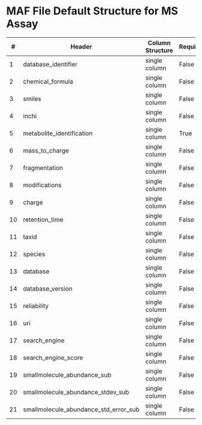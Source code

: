 # MAF File Default Structure for MS Assay

| # |Header  | Column Structure  | Required | Min Length | Max Length | Description | Examples | Controlled Terms| Default Value  |
|---|--------|-------------------|----------|------------|------------|-------------|----------|-----------------|----------------|
| 1 | database_identifier | single column | False | - | - |  |  |  | |
| 2 | chemical_formula | single column | False | - | - |  |  |  | |
| 3 | smiles | single column | False | - | - |  |  |  | |
| 4 | inchi | single column | False | - | - |  |  |  | |
| 5 | metabolite_identification | single column | True | 2 | - |  |  |  | |
| 6 | mass_to_charge | single column | False | - | - |  |  |  | |
| 7 | fragmentation | single column | False | - | - |  |  |  | |
| 8 | modifications | single column | False | - | - |  |  |  | |
| 9 | charge | single column | False | - | - |  |  |  | |
| 10 | retention_time | single column | False | - | - |  |  |  | |
| 11 | taxid | single column | False | - | - |  |  |  | |
| 12 | species | single column | False | - | - |  |  |  | |
| 13 | database | single column | False | - | - |  |  |  | |
| 14 | database_version | single column | False | - | - |  |  |  | |
| 15 | reliability | single column | False | - | - |  |  |  | |
| 16 | uri | single column | False | - | - |  |  |  | |
| 17 | search_engine | single column | False | - | - |  |  |  | |
| 18 | search_engine_score | single column | False | - | - |  |  |  | |
| 19 | smallmolecule_abundance_sub | single column | False | - | - |  |  |  | |
| 20 | smallmolecule_abundance_stdev_sub | single column | False | - | - |  |  |  | |
| 21 | smallmolecule_abundance_std_error_sub | single column | False | - | - |  |  |  | |
